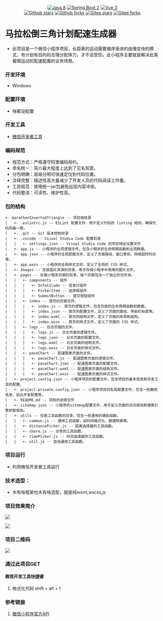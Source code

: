 <p align="center">
     <a href='https://docs.oracle.com/en/java/javase/8'><img alt="Java 8" src="https://img.shields.io/badge/Java%208-%23007396.svg?logo=java"></a>
    <a href='https://docs.spring.io/spring-boot/docs/2.6.2-SNAPSHOT/reference/html'><img alt="Spring Boot 2" src="https://img.shields.io/badge/Spring%20Boot%202-%23000000.svg?logo=springboot"></a>
    <a href='https://staging-cn.vuejs.org'><img alt="Vue 3" src="https://img.shields.io/badge/Vue%202%20-%232b3847.svg?logo=vue.js"></a><br/>
    <a href='#'><img alt="Github stars" src="https://img.shields.io/github/stars/201206030/novel?logo=github"></a>
    <a href='#'><img alt="Github forks" src="https://img.shields.io/github/forks/201206030/novel?logo=github"></a>
    <a href='#'><img alt="Gitee stars" src="https://gitee.com/novel_dev_team/novel/badge/star.svg?theme=gitee"></a>
    <a href='#'><img alt="Gitee forks" src="https://gitee.com/novel_dev_team/novel/badge/fork.svg?theme=gitee"></a>
</p>

# 马拉松倒三角计划配速生成器
 + 此项目是一个微信小程序项目，长距离的运动需要循序渐进的由慢变快的模式，有计划有目的的合理分配体力，才不会受伤，此小程序主要就是解决此类极限运动的配速配置的业务场景。

### 开发环境

+ Windows

### 配置环境

+ 啥都没配置                

### 开发工具

+ [微信开发者工具](https://developers.weixin.qq.com/miniprogram/dev/devtools/download.html)

###  编码规范

- 规范方式：严格遵守阿里编码规约。
- 命名统一：简介最大程度上达到了见名知意。
- 分包明确：层级分明可快速定位到代码位置。
- 注释完整：描述性高大量减少了开发人员的代码阅读工作量。
- 工具规范：使用统一jar包避免出现内容冲突。
- 代码整洁：可读性、维护性高。

### 包的结构 
```
+- marathonInvertedTriangle -- 项目根目录
|   +- .eslintrc.js -- ESLint 配置文件，用于定义代码的 linting 规则，确保代码风格一致。
|   +- .git -- Git 版本控制目录
|   +- .vscode -- Visual Studio Code 配置目录
|   |   +- settings.json -- Visual Studio Code 的项目特定设置文件
|   +- app.js -- 小程序的全局逻辑文件，包含小程序的生命周期函数和全局数据。
|   +- app.json -- 小程序的全局配置文件，定义了页面路径、窗口表现、网络超时时间等。
|   +- app.wxss -- 小程序的全局样式文件，定义了全局的 CSS 样式。
|   +- Images -- 存放图片资源的目录，用于存储小程序中使用的图片文件。
|   +- pages -- 存放小程序页面的目录，每个页面包含一个独立的文件夹。
|   |   +- components -- 组件
|   |   |   +- InfoColumn -- 信息行组件
|   |   |   +- PickerItem -- 选择框组件
|   |   |   +- SubmitButton -- 提交按钮组件
|   |   +- index -- 首页的页面文件。
|   |   |   +- index.js -- 首页的逻辑文件，包含页面的生命周期函数和数据。
|   |   |   +- index.json -- 首页的配置文件，定义了页面的路径、导航栏标题等。
|   |   |   +- index.wxml -- 首页的结构文件，定义了页面的布局和结构。
|   |   |   +- index.wxss -- 首页的样式文件，定义了页面的 CSS 样式。
|   |   +- logs -- 日志页面的文件。
|   |   |   +- logs.js -- 日志页面的逻辑文件。
|   |   |   +- logs.json -- 日志页面的配置文件。
|   |   |   +- logs.wxml -- 日志页面的结构文件。
|   |   |   +- logs.wxss -- 日志页面的样式文件。
|   |   +- paceChart -- 配速图表页面的文件。
|   |   |   +- paceChart.js -- 配速图表页面的逻辑文件。
|   |   |   +- paceChart.json -- 配速图表页面的配置文件。
|   |   |   +- paceChart.wxml -- 配速图表页面的结构文件。
|   |   |   +- paceChart.wxss -- 配速图表页面的样式文件。
|   +- project.config.json -- 小程序项目的配置文件，包含项目的基本信息和开发工具的配置。
|   +- project.private.config.json -- 小程序项目的私有配置文件，包含一些敏感信息，如云开发配置等。
|   +- README.md -- 项目的说明文件
|   +- sitemap.json -- 小程序的sitemap配置文件，用于定义页面的访问规则和搜索引擎抓取规则。
|   +- utils -- 存放工具函数的目录，包含一些通用的辅助函数。
|   |   +- common.js -- 通用工具函数，如时间格式化、数据转换等。
|   |   +- distancePicker.js -- 距离选择器的工具函数。
|   |   +- share.js -- 分享的工具函数。
|   |   +- timePicker.js -- 时间选择器的工具函数。
|   |   +- util.js -- 其他通用工具函数。
```

### 项目运行

+ 利用微信开发者工具运行

### 技术选型：

+ 木有啥框架也木有啥选型，就是纯wxml,wxcss,js


### 项目效果简介

![](./Images/img_1.png)

![](./Images/img_2.png)

### 项目二维码

![](./Images/index.png)

### 通过此项目GET

#### 微信开发工具快捷键

1. 格式化代码 shift + alt + f

### 参考链接

1. [微信小程序官方API](https://developers.weixin.qq.com/miniprogram/dev/api/)